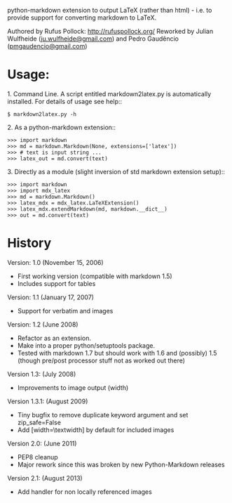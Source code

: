 python-markdown extension to output LaTeX (rather than html) - i.e. to
provide support for converting markdown to LaTeX.

Authored by Rufus Pollock: <http://rufuspollock.org/>
Reworked by Julian Wulfheide (ju.wulfheide@gmail.com) and
Pedro Gaudêncio (pmgaudencio@gmail.com)

Usage:
======

1\. Command Line. A script entitled markdown2latex.py is automatically
installed. For details of usage see help::

    $ markdown2latex.py -h

2\. As a python-markdown extension::

    >>> import markdown
    >>> md = markdown.Markdown(None, extensions=['latex'])
    >>> # text is input string ...
    >>> latex_out = md.convert(text)

3\. Directly as a module (slight inversion of std markdown extension setup)::

    >>> import markdown
    >>> import mdx_latex
    >>> md = markdown.Markdown()
    >>> latex_mdx = mdx_latex.LaTeXExtension()
    >>> latex_mdx.extendMarkdown(md, markdown.__dict__)
    >>> out = md.convert(text)

History
=======

Version: 1.0 (November 15, 2006)

  * First working version (compatible with markdown 1.5)
  * Includes support for tables

Version: 1.1 (January 17, 2007)

  * Support for verbatim and images

Version: 1.2 (June 2008)

  * Refactor as an extension.
  * Make into a proper python/setuptools package.
  * Tested with markdown 1.7 but should work with 1.6 and (possibly) 1.5
    (though pre/post processor stuff not as worked out there)

Version 1.3: (July 2008)
  * Improvements to image output (width)

Version 1.3.1: (August 2009)
  * Tiny bugfix to remove duplicate keyword argument and set zip_safe=False
  * Add [width=\\textwidth] by default for included images

Version 2.0: (June 2011)
  * PEP8 cleanup
  * Major rework since this was broken by new Python-Markdown releases

Version 2.1: (August 2013)
  * Add handler for non locally referenced images

